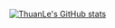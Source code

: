 [![ThuanLe's GitHub stats](https://github-readme-stats.vercel.app/api?username=lethuan692&count_private=true)](https://github.com/anuraghazra/github-readme-stats)
